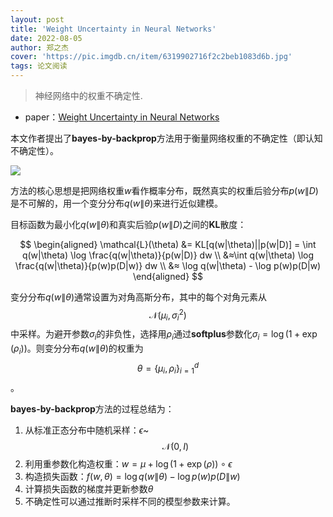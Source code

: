 ```yaml
---
layout: post
title: 'Weight Uncertainty in Neural Networks'
date: 2022-08-05
author: 郑之杰
cover: 'https://pic.imgdb.cn/item/6319902716f2c2beb1083d6b.jpg'
tags: 论文阅读
---
```


> 神经网络中的权重不确定性.

- paper：[Weight Uncertainty in Neural Networks](https://arxiv.org/abs/1505.05424)

本文作者提出了**bayes-by-backprop**方法用于衡量网络权重的不确定性（即认知不确定性）。

![](https://pic.imgdb.cn/item/6319962f16f2c2beb11076e0.jpg)

方法的核心思想是把网络权重$w$看作概率分布，既然真实的权重后验分布$p(w\|D)$是不可解的，用一个变分分布$q(w\|\theta)$来进行近似建模。

目标函数为最小化$q(w\|\theta)$和真实后验$p(w\|D)$之间的**KL**散度：

$$ \begin{aligned} \mathcal{L}(\theta) &= KL[q(w|\theta)||p(w|D)] = \int q(w|\theta) \log \frac{q(w|\theta)}{p(w|D)} dw \\ &≈\int q(w|\theta) \log \frac{q(w|\theta)}{p(w)p(D|w)} dw \\ &≈  \log q(w|\theta) - \log p(w)p(D|w) \end{aligned} $$

变分分布$q(w\|\theta)$通常设置为对角高斯分布，其中的每个对角元素从$$\mathcal{N}(\mu_i,\sigma_i^2)$$中采样。为避开参数$\sigma_i$的非负性，选择用$\rho_i$通过**softplus**参数化$\sigma_i=\log (1+\exp(\rho_i))$。则变分分布$q(w\|\theta)$的权重为$$\theta = \{ \mu_i,\rho_i \}_{i=1}^d$$。

**bayes-by-backprop**方法的过程总结为：
1. 从标准正态分布中随机采样：$\epsilon$~$$\mathcal{N}(0,I)$$
2. 利用重参数化构造权重：$w=\mu + \log (1+\exp(\rho)) \circ \epsilon$
3. 构造损失函数：$f(w,\theta) = \log q(w\|\theta) - \log p(w)p(D\|w)$
4. 计算损失函数的梯度并更新参数$\theta$
5. 不确定性可以通过推断时采样不同的模型参数来计算。